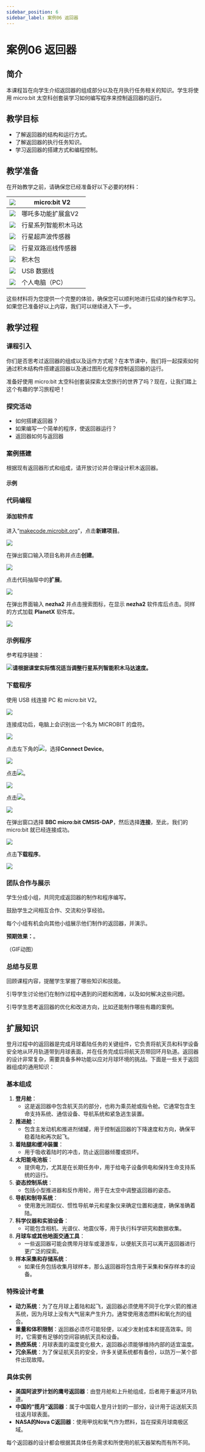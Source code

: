 ```yaml
---
sidebar_position: 6
sidebar_label: 案例06 返回器
---
```


# 案例06 返回器

## 简介

本课程旨在向学生介绍返回器的组成部分以及在月执行任务相关的知识。学生将使用 micro:bit 太空科创套装学习如何编写程序来控制返回器的运行。



## 教学目标

- 了解返回器的结构和运行方式。
- 了解返回器的执行任务知识。
- 学习返回器的搭建方式和编程控制。

## 教学准备

在开始教学之前，请确保您已经准备好以下必要的材料：

| ![](https://wiki-media-ef.oss-cn-hongkong.aliyuncs.com/docs/microbit/building-blocks/microbit-space-science-kit/images/microbit-space-science-kit-case01-01.png) | micro:bit  V2        |
| ------------------------------------------------------------ | -------------------- |
| ![](https://wiki-media-ef.oss-cn-hongkong.aliyuncs.com/docs/microbit/building-blocks/microbit-space-science-kit/images/microbit-space-science-kit-case01-05.png) | 哪吒多功能扩展盒V2   |
| ![](https://wiki-media-ef.oss-cn-hongkong.aliyuncs.com/docs/microbit/building-blocks/microbit-space-science-kit/images/microbit-space-science-kit-case01-06.png) | 行星系列智能积木马达 |
| ![](https://wiki-media-ef.oss-cn-hongkong.aliyuncs.com/docs/microbit/building-blocks/microbit-space-science-kit/images/microbit-space-science-kit-planetx040.png) | 行星超声波传感器     |
| ![](https://wiki-media-ef.oss-cn-hongkong.aliyuncs.com/docs/microbit/building-blocks/microbit-space-science-kit/images/microbit-space-science-kit-planetx050.png) | 行星双路巡线传感器   |
| ![](https://wiki-media-ef.oss-cn-hongkong.aliyuncs.com/docs/microbit/building-blocks/microbit-space-science-kit/images/microbit-space-science-kit-case01-04.png) | 积木包               |
| ![](https://wiki-media-ef.oss-cn-hongkong.aliyuncs.com/docs/microbit/building-blocks/microbit-space-science-kit/images/microbit-space-science-kit-case01-02.png) | USB 数据线           |
| ![](https://wiki-media-ef.oss-cn-hongkong.aliyuncs.com/docs/microbit/building-blocks/microbit-space-science-kit/images/microbit-space-science-kit-case01-03.png) | 个人电脑（PC）       |

这些材料将为您提供一个完整的体验，确保您可以顺利地进行后续的操作和学习。如果您已准备好以上内容，我们可以继续进入下一步。

## 教学过程

### 课程引入

你们是否思考过返回器的组成以及运作方式呢？在本节课中，我们将一起探索如何通过积木结构件搭建返回器以及通过图形化程序控制返回器的运行。

准备好使用 micro:bit 太空科创套装探索太空旅行的世界了吗？现在，让我们踏上这个有趣的学习旅程吧！

### 探究活动

- 如何搭建返回器？
- 如果编写一个简单的程序，使返回器运行？
- 返回器如何与返回器

### 案例搭建

根据现有返回器形式和组成，请开放讨论并合理设计积木返回器。

#### 示例





### 代码编程

#### 添加软件库

进入“[makecode.microbit.org](https://makecode.microbit.org)”，点击**新建项目**。

![](https://wiki-media-ef.oss-cn-hongkong.aliyuncs.com/docs/microbit/building-blocks/microbit-space-science-kit/images/microbit-space-science-kit-case01-07.png)

在弹出窗口输入项目名称并点击**创建**。

![](https://wiki-media-ef.oss-cn-hongkong.aliyuncs.com/docs/microbit/building-blocks/microbit-space-science-kit/images/microbit-space-science-kit-case01-11.png)

点击代码抽屉中的**扩展**。

![](https://wiki-media-ef.oss-cn-hongkong.aliyuncs.com/docs/microbit/building-blocks/microbit-space-science-kit/images/microbit-space-science-kit-case01-09.png)

在弹出界面输入 **nezha2** 并点击搜索图标，在显示 **nezha2** 软件库后点击。同样的方式加载 **PlanetX** 软件库。

![](https://wiki-media-ef.oss-cn-hongkong.aliyuncs.com/docs/microbit/building-blocks/microbit-space-science-kit/images/microbit-space-science-kit-case01-10.png)



### 示例程序



参考程序链接：

![](https://wiki-media-ef.oss-cn-hongkong.aliyuncs.com/docs/microbit/building-blocks/microbit-space-science-kit/images/microbit-space-science-kit-read03.png)**请根据课堂实际情况适当调整行星系列智能积木马达速度。**

### 下载程序

使用 USB 线连接 PC 和 micro:bit V2。

![](https://wiki-media-ef.oss-cn-hongkong.aliyuncs.com/docs/microbit/building-blocks/microbit-space-science-kit/images/microbit-space-science-kit-manual03.gif)

连接成功后，电脑上会识别出一个名为 MICROBIT 的盘符。

![](https://wiki-media-ef.oss-cn-hongkong.aliyuncs.com/docs/microbit/building-blocks/microbit-space-science-kit/images/microbit-space-science-kit-manual06.png)

点击左下角的![](https://wiki-media-ef.oss-cn-hongkong.aliyuncs.com/docs/microbit/building-blocks/microbit-space-science-kit/images/microbit-space-science-kit-manual07.png)，选择**Connect Device**。

![](https://wiki-media-ef.oss-cn-hongkong.aliyuncs.com/docs/microbit/building-blocks/microbit-space-science-kit/images/microbit-space-science-kit-manual11.png)

点击![](https://wiki-media-ef.oss-cn-hongkong.aliyuncs.com/docs/microbit/building-blocks/microbit-space-science-kit/images/microbit-space-science-kit-manual08.png)。

![](https://wiki-media-ef.oss-cn-hongkong.aliyuncs.com/docs/microbit/building-blocks/microbit-space-science-kit/images/microbit-space-science-kit-manual12.png)

点击![](https://wiki-media-ef.oss-cn-hongkong.aliyuncs.com/docs/microbit/building-blocks/microbit-space-science-kit/images/microbit-space-science-kit-manual09.png)。

![](https://wiki-media-ef.oss-cn-hongkong.aliyuncs.com/docs/microbit/building-blocks/microbit-space-science-kit/images/microbit-space-science-kit-manual13.png)

在弹出窗口选择 **BBC micro:bit CMSIS-DAP**，然后选择**连接**，至此，我们的 micro:bit 就已经连接成功。

![](https://wiki-media-ef.oss-cn-hongkong.aliyuncs.com/docs/microbit/building-blocks/microbit-space-science-kit/images/microbit-space-science-kit-manual14.png)

点击**下载程序**。

![](https://wiki-media-ef.oss-cn-hongkong.aliyuncs.com/docs/microbit/building-blocks/microbit-space-science-kit/images/microbit-space-science-kit-manual10.png)



### 团队合作与展示

学生分成小组，共同完成返回器的制作和程序编写。

鼓励学生之间相互合作、交流和分享经验。

每个小组有机会向其他小组展示他们制作的返回器，并演示。

**预期效果：**。

（GIF动图）

### 总结与反思

回顾课程内容，提醒学生掌握了哪些知识和技能。

引导学生讨论他们在制作过程中遇到的问题和困难，以及如何解决这些问题。

引导学生思考返回器的优化和改进方向，比如还能制作哪些有趣的案例。

## 扩展知识

登月过程中的返回器是完成月球着陆任务的关键组件，它负责将航天员和科学设备安全地从环月轨道带到月球表面，并在任务完成后将航天员带回环月轨道。返回器的设计非常复杂，需要具备多种功能以应对月球环境的挑战。下面是一些关于返回器组成的通用知识：

### 基本组成

1. **登月舱**：
   - 这是返回器中包含航天员的部分，也称为乘员舱或指令舱。它通常包含生命支持系统、通信设备、导航系统和紧急逃生装置。
2. **推进舱**：
   - 包含主发动机和推进剂储罐，用于控制返回器的下降速度和方向，确保平稳着陆和再次起飞。
3. **着陆腿和缓冲装置**：
   - 用于吸收着陆时的冲击，防止返回器倾覆或损坏。
4. **太阳能电池板**：
   - 提供电力，尤其是在长期任务中，用于给电子设备供电和保持生命支持系统的运行。
5. **姿态控制系统**：
   - 包括小型推进器和反作用轮，用于在太空中调整返回器的姿态。
6. **导航和制导系统**：
   - 使用激光测距仪、惯性导航单元和星象仪来确定位置和速度，确保准确着陆。
7. **科学仪器和实验设备**：
   - 可能包含相机、光谱仪、地震仪等，用于执行科学研究和数据收集。
8. **月球车或其他地面交通工具**：
   - 一些返回器可能会携带月球车或漫游车，以便航天员可以离开返回器进行更广泛的探索。
9. **样本采集和存储系统**：
   - 如果任务包括收集月球样本，那么返回器将包含用于采集和保存样本的设备。

### 特殊设计考量

- **动力系统**：为了在月球上着陆和起飞，返回器必须使用不同于化学火箭的推进系统，因为月球上没有大气层来产生升力。通常使用液态燃料和氧化剂的组合。
- **重量和体积限制**：返回器必须尽可能轻便，以减少发射成本和提高效率。同时，它需要有足够的空间容纳航天员和设备。
- **热控系统**：月球表面的温度变化极大，返回器必须能够维持内部的适宜温度。
- **冗余系统**：为了保证航天员的安全，许多关键系统都有备份，以防万一某个部件出现故障。

### 具体实例

- **美国阿波罗计划的鹰号返回器**：由登月舱和上升舱组成，后者用于重返环月轨道。
- **中国的“揽月”返回器**：属于中国载人登月计划的一部分，设计用于运送航天员往返月球表面。
- **NASA的Nova C返回器**：使用甲烷和氧气作为燃料，旨在探索月球南极区域。

每个返回器的设计都会根据其具体任务需求和所使用的航天器架构而有所不同。
